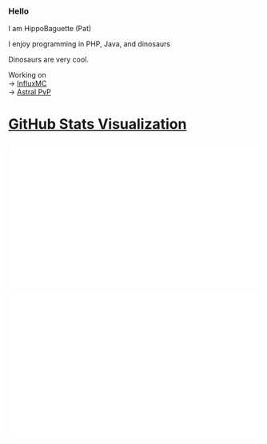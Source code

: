 ### Hello

<!--
**HippoBaguette/HippoBaguette** is a ✨ _special_ ✨ repository because its `README.md` (this file) appears on your GitHub profile.
-->
I am HippoBaguette (Pat)

I enjoy programming in PHP, Java, and dinosaurs

Dinosaurs are very cool.

Working on   
-> [InfluxMC](https://github.com/InfluxMC)   
-> [Astral PvP](https://github.com/AstralClientNet)
  
# [GitHub Stats Visualization](https://github.com/jstrieb/github-stats)

<a href="https://github.com/jstrieb/github-stats">

![](https://github.com/HippoBaguette/HippoBaguette/blob/master/generated/overview.svg)
![](https://github.com/HippoBaguette/HippoBaguette/blob/master/generated/languages.svg)

</a>
